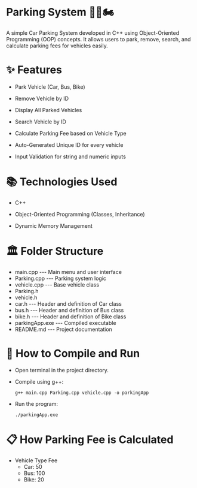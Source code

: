 # Parking System 🚗🚌🏍️

A simple Car Parking System developed in C++ using Object-Oriented Programming (OOP) concepts.
It allows users to park, remove, search, and calculate parking fees for vehicles easily.

# ✨ Features

* Park Vehicle (Car, Bus, Bike)

* Remove Vehicle by ID

* Display All Parked Vehicles

* Search Vehicle by ID

* Calculate Parking Fee based on Vehicle Type

* Auto-Generated Unique ID for every vehicle

* Input Validation for string and numeric inputs

# 📚 Technologies Used

* C++

* Object-Oriented Programming (Classes, Inheritance)

* Dynamic Memory Management

# 🏛️ Folder Structure

* main.cpp --- Main menu and user interface
* Parking.cpp --- Parking system logic
* vehicle.cpp --- Base vehicle class
* Parking.h
* vehicle.h
* car.h --- Header and definition of Car class
* bus.h --- Header and definition of Bus class
* bike.h --- Header and definition of Bike class
* parkingApp.exe --- Compiled executable
* README.md --- Project documentation

# 🚀 How to Compile and Run

* Open terminal in the project directory.

* Compile using g++:

      g++ main.cpp Parking.cpp vehicle.cpp -o parkingApp

* Run the program:

      ./parkingApp.exe


# 📋 How Parking Fee is Calculated

* Vehicle Type Fee
   * Car: 50
   * Bus: 100
   * Bike: 20
